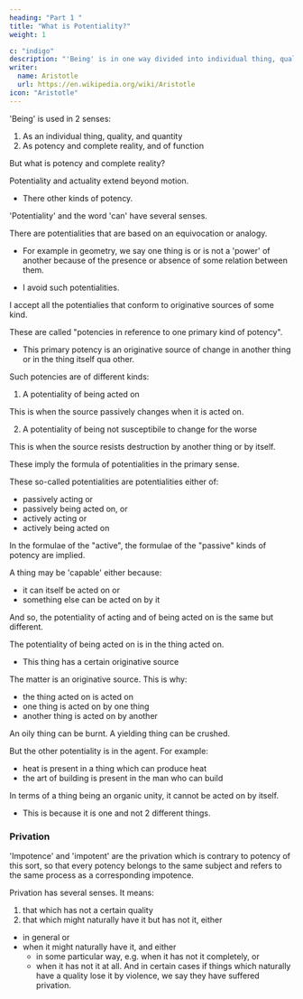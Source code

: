 ```yaml
---
heading: "Part 1 "
title: "What is Potentiality?"
weight: 1

c: "indigo"
description: "'Being' is in one way divided into individual thing, quality, and quantity, and is in another way distinguished in respect of potency and complete reality, and of function"
writer:
  name: Aristotle 
  url: https://en.wikipedia.org/wiki/Aristotle
icon: "Aristotle"
---
```



<!-- WE have treated of that which is primarily and to which all the other categories of being are referred-i.e. of substance. 

For it is in virtue of the concept of substance that the others also are said to be-quantity and quality and the like; for all will be found to involve the concept of substance, as we said in the first part of our work.  -->

'Being' is used in 2 senses:

1. As an individual thing, quality, and quantity
2. As potency and complete reality, and of function

But what is potency and complete reality?

Potentiality and actuality extend beyond motion. 
 <!-- the cases that involve a reference to motion.  -->
- There other kinds of potency. 

<!-- But when we have spoken of this first kind, we shall in our discussions of actuality' explain the other kinds of potency as well. -->

'Potentiality' and the word 'can' have several senses. 


There are potentialities that are based on an equivocation or analogy.
- For example in geometry, we say one thing is or is not a 'power' of another because of the presence or absence of some relation between them.
<!-- For some are called so by analogy, as in   the same type are -->
- I avoid such potentialities.


I accept all the potentialies that conform to originative sources of some kind.

These are called "potencies in reference to one primary kind of potency".
- This primary potency is an originative source of change in another thing or in the thing itself qua other. 

Such potencies are of different kinds:

1. A potentiality of being acted on

This is when the source passively changes when it is acted on. 

 <!-- originative source, in the very thing acted on, is passively changed by another thing or by itself. -->

 <!-- qua other.  -->

2. A potentiality of being not susceptibile to change for the worse 

This is when the source resists destruction by another thing or by itself.

 <!-- qua other -->
 <!-- by virtue of an originative source of change.  -->

These imply the formula of potentialities in the primary sense.

These so-called potentialities are potentialities either of:
- passively acting or
- passively being acted on, or
- actively acting or
- actively being acted on

In the formulae of the "active", the formulae of the "passive" kinds of potency are implied.

A thing may be 'capable' either because:
- it can itself be acted on or
- something else can be acted on by it

And so, the potentiality of acting and of being acted on is the same but different. 

<!-- one but in a sense the potencies are different. -->


The potentiality of being acted on is in the thing acted on.
- This thing has a certain originative source

The matter is an originative source. This is why:
- the thing acted on is acted on
- one thing is acted on by one thing
- another thing is acted on by another

An oily thing can be burnt. A yielding thing can be crushed.

But the other potentiality is in the agent. For example:
- heat is present in a thing which can produce heat
- the art of building is present in the man who can build

In terms of a thing being an organic unity, it cannot be acted on by itself.
- This is because it is one and not 2 different things. 


### Privation

'Impotence' and 'impotent' are the privation which is contrary to potency of this sort, so that every potency belongs to the same subject and refers to the same process as a corresponding impotence. 

Privation has several senses. It means:

1. that which has not a certain quality 
2. that which might naturally have it but has not it, either 
  - in general or 
  - when it might naturally have it, and either 
    - in some particular way, e.g. when it has not it completely, or
    - when it has not it at all. And in certain cases if things which naturally have a quality lose it by violence, we say they have suffered privation.

